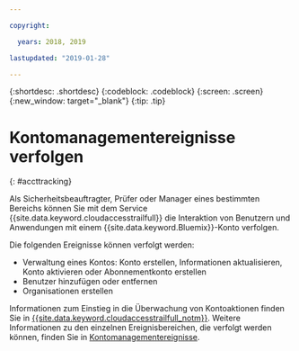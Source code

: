 ```yaml
---

copyright:

  years: 2018, 2019

lastupdated: "2019-01-28"

---
```


{:shortdesc: .shortdesc}
{:codeblock: .codeblock}
{:screen: .screen}
{:new_window: target="_blank"}
{:tip: .tip}

# Kontomanagementereignisse verfolgen
{: #accttracking}

Als Sicherheitsbeauftragter, Prüfer oder Manager eines bestimmten Bereichs können Sie mit dem Service {{site.data.keyword.cloudaccesstrailfull}} die Interaktion von Benutzern und Anwendungen mit einem {{site.data.keyword.Bluemix}}-Konto verfolgen.

Die folgenden Ereignisse können verfolgt werden:

* Verwaltung eines Kontos: Konto erstellen, Informationen aktualisieren, Konto aktivieren oder Abonnementkonto erstellen
* Benutzer hinzufügen oder entfernen
* Organisationen erstellen

Informationen zum Einstieg in die Überwachung von Kontoaktionen finden Sie in [{{site.data.keyword.cloudaccesstrailfull_notm}}](/docs/services/cloud-activity-tracker?topic=cloud-activity-tracker-getting-started-with-cla). Weitere Informationen zu den einzelnen Ereignisbereichen, die verfolgt werden können, finden Sie in [Kontomanagementereignisse](/docs/services/cloud-activity-tracker/services?topic=cloud-activity-tracker-at_events).
